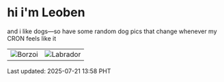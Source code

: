 # hi i'm Leoben

and i like dogs—so have some random dog pics that change whenever my CRON feels like it

|  |  |
|--------|----------|
| ![Borzoi](https://random-dog-vercel.vercel.app/api/random-borzoi?v=1753077514) | ![Labrador](https://random-dog-vercel.vercel.app/api/random-labrador?v=1753077514) |

Last updated: 2025-07-21 13:58 PHT
